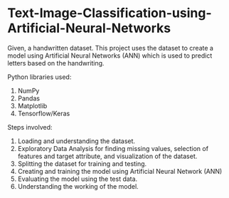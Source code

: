# Text-Image-Classification-using-Artificial-Neural-Networks
Given, a handwritten dataset. This project uses the dataset to create a model using Artificial Neural Networks (ANN) which is used to predict letters based on the handwriting.

Python libraries used:
1. NumPy
2. Pandas
3. Matplotlib 
4. Tensorflow/Keras

Steps involved:
1. Loading and understanding the dataset.
2. Exploratory Data Analysis for finding missing values, selection of features and target attribute, and visualization of the dataset.
3. Splitting the dataset for training and testing.
4. Creating and training the model using Artificial Neural Network (ANN)
5. Evaluating the model using the test data.
6. Understanding the working of the model.
